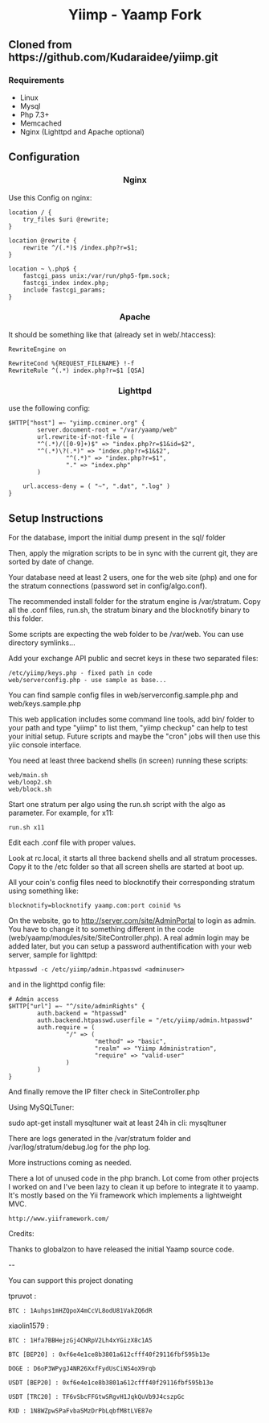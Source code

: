 <h1 align="center"> Yiimp - Yaamp Fork </h1>
<h2>Cloned from https://github.com/Kudaraidee/yiimp.git</h2>
<h3 align="left"> Requirements </h3>

* Linux
* Mysql
* Php 7.3+
* Memcached
* Nginx (Lighttpd and Apache optional)

<h2 align="left"> Configuration</h2>
<h3 align="center">Nginx </h3>

Use this Config on nginx:


	location / {
		try_files $uri @rewrite;
	}

	location @rewrite {
		rewrite ^/(.*)$ /index.php?r=$1;
	}

	location ~ \.php$ {
		fastcgi_pass unix:/var/run/php5-fpm.sock;
		fastcgi_index index.php;
		include fastcgi_params;
	}


<h3 align="center"> Apache </h3>

It should be something like that (already set in web/.htaccess):

	RewriteEngine on

	RewriteCond %{REQUEST_FILENAME} !-f
	RewriteRule ^(.*) index.php?r=$1 [QSA]

<h3 align="center"> Lighttpd </h3>

use the following config:

	$HTTP["host"] =~ "yiimp.ccminer.org" {
	        server.document-root = "/var/yaamp/web"
	        url.rewrite-if-not-file = (
			"^(.*)/([0-9]+)$" => "index.php?r=$1&id=$2",
			"^(.*)\?(.*)" => "index.php?r=$1&$2",
	                "^(.*)" => "index.php?r=$1",
	                "." => "index.php"
	        )

		url.access-deny = ( "~", ".dat", ".log" )
	}

<h2 align="left"> Setup Instructions </h2>

For the database, import the initial dump present in the sql/ folder

Then, apply the migration scripts to be in sync with the current git, they are sorted by date of change.

Your database need at least 2 users, one for the web site (php) and one for the stratum connections (password set in config/algo.conf).



The recommended install folder for the stratum engine is /var/stratum. Copy all the .conf files, run.sh, the stratum binary and the blocknotify binary to this folder. 

Some scripts are expecting the web folder to be /var/web. You can use directory symlinks...


Add your exchange API public and secret keys in these two separated files:

	/etc/yiimp/keys.php - fixed path in code
	web/serverconfig.php - use sample as base...

You can find sample config files in web/serverconfig.sample.php and web/keys.sample.php

This web application includes some command line tools, add bin/ folder to your path and type "yiimp" to list them, "yiimp checkup" can help to test your initial setup.
Future scripts and maybe the "cron" jobs will then use this yiic console interface.

You need at least three backend shells (in screen) running these scripts:

	web/main.sh
	web/loop2.sh
	web/block.sh

Start one stratum per algo using the run.sh script with the algo as parameter. For example, for x11:

	run.sh x11

Edit each .conf file with proper values.

Look at rc.local, it starts all three backend shells and all stratum processes. Copy it to the /etc folder so that all screen shells are started at boot up.

All your coin's config files need to blocknotify their corresponding stratum using something like:

	blocknotify=blocknotify yaamp.com:port coinid %s

On the website, go to http://server.com/site/AdminPortal to login as admin. You have to change it to something different in the code (web/yaamp/modules/site/SiteController.php). A real admin login may be added later, but you can setup a password authentification with your web server, sample for lighttpd:

	htpasswd -c /etc/yiimp/admin.htpasswd <adminuser>

and in the lighttpd config file:

	# Admin access
	$HTTP["url"] =~ "^/site/adminRights" {
	        auth.backend = "htpasswd"
	        auth.backend.htpasswd.userfile = "/etc/yiimp/admin.htpasswd"
	        auth.require = (
	                "/" => (
	                        "method" => "basic",
	                        "realm" => "Yiimp Administration",
	                        "require" => "valid-user"
	                )
	        )
	}

And finally remove the IP filter check in SiteController.php

Using MySQLTuner:

sudo apt-get install mysqltuner
wait at least 24h
in cli: mysqltuner

There are logs generated in the /var/stratum folder and /var/log/stratum/debug.log for the php log.

More instructions coming as needed.


There a lot of unused code in the php branch. Lot come from other projects I worked on and I've been lazy to clean it up before to integrate it to yaamp. It's mostly based on the Yii framework which implements a lightweight MVC.

	http://www.yiiframework.com/


Credits:

Thanks to globalzon to have released the initial Yaamp source code.

--

You can support this project donating 

tpruvot :

	BTC : 1Auhps1mHZQpoX4mCcVL8odU81VakZQ6dR

xiaolin1579 :

	BTC : 1Hfa7BBHejzGj4CNRpV2Lh4xYGizX8c1A5
	
	BTC [BEP20] : 0xf6e4e1ce8b3801a612cfff40f29116fbf595b13e
	
	DOGE : D6oP3WPygJ4NR26XxfFydUsCiNS4oX9rqb
	
	USDT [BEP20] : 0xf6e4e1ce8b3801a612cfff40f29116fbf595b13e
	
	USDT [TRC20] : TF6vSbcFFGtwSRgvH1JqkQuVb9J4cszpGc
	
	RXD : 1N8WZpwSPaFvbaSMzDrPbLqbfM8tLVE87e

